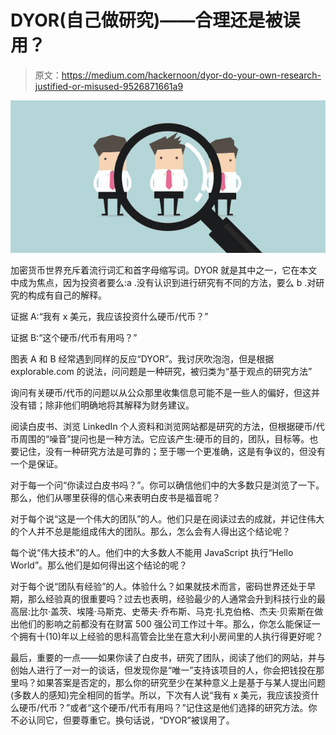 # DYOR(自己做研究)——合理还是被误用？

> 原文：<https://medium.com/hackernoon/dyor-do-your-own-research-justified-or-misused-9526871661a9>

![](img/b1778a5f7915c036ea1f84e1e7bf2608.png)

加密货币世界充斥着流行词汇和首字母缩写词。DYOR 就是其中之一，它在本文中成为焦点，因为投资者要么:a .没有认识到进行研究有不同的方法，要么 b .对研究的构成有自己的解释。

证据 A:“我有 x 美元，我应该投资什么硬币/代币？”

证据 B:“这个硬币/代币有用吗？”

图表 A 和 B 经常遇到同样的反应“DYOR”。我讨厌吹泡泡，但是根据 explorable.com 的说法，问问题是一种研究，被归类为“基于观点的研究方法”

询问有关硬币/代币的问题以从公众那里收集信息可能不是一些人的偏好，但这并没有错；除非他们明确地将其解释为财务建议。

阅读白皮书、浏览 LinkedIn 个人资料和浏览网站都是研究的方法，但根据硬币/代币周围的“噪音”提问也是一种方法。它应该产生:硬币的目的，团队，目标等。也要记住，没有一种研究方法是可靠的；至于哪一个更准确，这是有争议的，但没有一个是保证。

对于每一个问“你读过白皮书吗？”。你可以确信他们中的大多数只是浏览了一下。那么，他们从哪里获得的信心来表明白皮书是福音呢？

对于每个说“这是一个伟大的团队”的人。他们只是在阅读过去的成就，并记住伟大的个人并不总是能组成伟大的团队。那么，怎么会有人得出这个结论呢？

每个说“伟大技术”的人。他们中的大多数人不能用 JavaScript 执行“Hello World”。那么他们是如何得出这个结论的呢？

对于每个说“团队有经验”的人。体验什么？如果就技术而言，密码世界还处于早期，那么经验真的很重要吗？过去也表明，经验最少的人通常会升到科技行业的最高层:比尔·盖茨、埃隆·马斯克、史蒂夫·乔布斯、马克·扎克伯格、杰夫·贝索斯在做出他们的影响之前都没有在财富 500 强公司工作过十年。那么，你怎么能保证一个拥有十(10)年以上经验的思科高管会比坐在意大利小房间里的人执行得更好呢？

最后，重要的一点——如果你读了白皮书，研究了团队，阅读了他们的网站，并与创始人进行了一对一的谈话，但发现你是“唯一”支持该项目的人，你会把钱投在那里吗？如果答案是否定的，那么你的研究至少在某种意义上是基于与某人提出问题(多数人的感知)完全相同的哲学。所以，下次有人说“我有 x 美元，我应该投资什么硬币/代币？”或者“这个硬币/代币有用吗？”记住这是他们选择的研究方法。你不必认同它，但要尊重它。换句话说，“DYOR”被误用了。